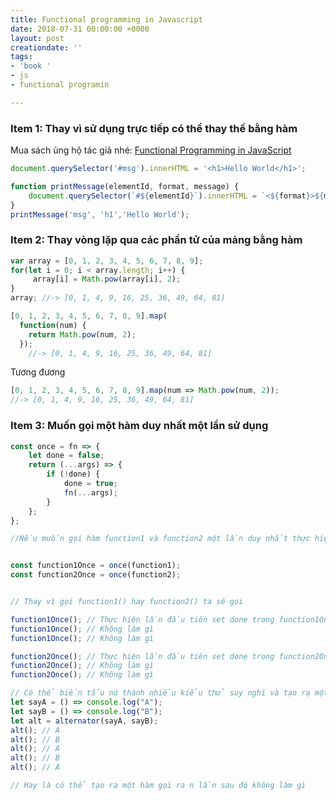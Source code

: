```yaml
---
title: Functional programming in Javascript
date: 2018-07-31 00:00:00 +0000
layout: post
creationdate: ''
tags:
- 'book '
- js
- functional programin

---
```

### Item 1: Thay vì sử dụng trực tiếp có thể thay thế bằng hàm

Mua sách ủng hộ tác giả nhé: [Functional Programming in JavaScript](https://www.amazon.com/Functional-Programming-JavaScript-functional-techniques/dp/1617292826)

<i class="far fa-thumbs-down"></i>

```javascript
document.querySelector('#msg').innerHTML = '<h1>Hello World</h1>';
```

<i class="far fa-thumbs-up"></i>

```javascript
function printMessage(elementId, format, message) {
	document.querySelector(`#${elementId}`).innerHTML = `<${format}>${message}</${format}>`;
}
printMessage('msg', 'h1','Hello World');
```

### Item 2: Thay vòng lặp qua các phần tử của mảng bằng hàm

<i class="far fa-thumbs-down"></i>

```javascript
var array = [0, 1, 2, 3, 4, 5, 6, 7, 8, 9];
for(let i = 0; i < array.length; i++) {
     array[i] = Math.pow(array[i], 2);
}
array; //-> [0, 1, 4, 9, 16, 25, 36, 49, 64, 81]
```
<i class="far fa-thumbs-up"></i>

```javascript
[0, 1, 2, 3, 4, 5, 6, 7, 8, 9].map(
  function(num) {
    return Math.pow(num, 2);
  });
    //-> [0, 1, 4, 9, 16, 25, 36, 49, 64, 81]
```
Tương đương
```javascript
[0, 1, 2, 3, 4, 5, 6, 7, 8, 9].map(num => Math.pow(num, 2));
//-> [0, 1, 4, 9, 16, 25, 36, 49, 64, 81]
```

### Item 3: Muốn gọi một hàm duy nhất một lần sử dụng
```javascript
const once = fn => {
    let done = false;
    return (...args) => {
        if (!done) {
            done = true;
            fn(...args);
        }
    };
};

//Nếu muốn gọi hàm function1 và function2 một lần duy nhất thực hiện


const function1Once = once(function1);
const function2Once = once(function2);


// Thay vì gọi function1() hay function2() ta sẽ gọi

function1Once(); // Thực hiện lần đầu tiên set done trong function1Once là true
function1Once(); // Không làm gì
function1Once(); // Không làm gì

function2Once(); // Thực hiện lần đầu tiên set done trong function2Once là true
function2Once(); // Không làm gì
function2Once(); // Không làm gì

// Có thể biến tấu nó thành nhiều kiểu thử suy nghĩ và tạo rạ một hàm như alternator sau
let sayA = () => console.log("A");
let sayB = () => console.log("B");
let alt = alternator(sayA, sayB);
alt(); // A
alt(); // B
alt(); // A
alt(); // B
alt(); // A

// Hay là có thể tạo ra một hàm gọi ra n lần sau đó không làm gì
```